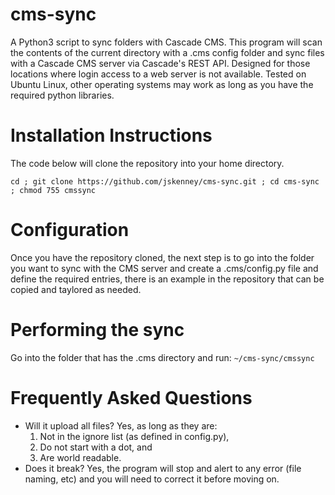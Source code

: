 # cms-sync
A Python3 script to sync folders with Cascade CMS.  This program will scan the contents of the current directory with a .cms config folder and sync files with a Cascade CMS server via Cascade's REST API.  Designed for those locations where login access to a web server is not available.  Tested on Ubuntu Linux, other operating systems may work as long as you have the required python libraries.

# Installation Instructions
The code below will clone the repository into your home directory.

`cd ;
git clone https://github.com/jskenney/cms-sync.git ;
cd cms-sync ;
chmod 755 cmssync`

# Configuration
Once you have the repository cloned, the next step is to go into the folder you want to sync with the CMS server and create a .cms/config.py file and define the required entries, there is an example in the repository that can be copied and taylored as needed.

# Performing the sync
Go into the folder that has the .cms directory and run:
`~/cms-sync/cmssync`

# Frequently Asked Questions
- Will it upload all files?  Yes, as long as they are:
  1. Not in the ignore list (as defined in config.py), 
  2. Do not start with a dot, and 
  3. Are world readable.
- Does it break?  Yes, the program will stop and alert to any error (file naming, etc) and you will need to correct it before moving on.
